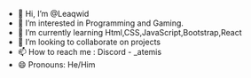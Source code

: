 - 👋 Hi, I’m @Leaqwid
- 👀 I’m interested in Programming and Gaming.
- 🌱 I’m currently learning Html,CSS,JavaScript,Bootstrap,React
- 💞️ I’m looking to collaborate on projects
- 📫 How to reach me : Discord - _atemis
- 😄 Pronouns: He/Him

<!---
Leaqwid/Leaqwid is a ✨ special ✨ repository because its `README.md` (this file) appears on your GitHub profile.
You can click the Preview link to take a look at your changes.
--->

